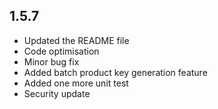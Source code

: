 ## 1.5.7

- Updated the README file
- Code optimisation
- Minor bug fix
- Added batch product key generation feature
- Added one more unit test
- Security update
